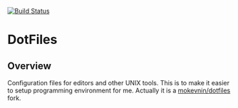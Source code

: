 [![Build Status](https://travis-ci.org/justCxx/dotfiles.svg?branch=master)](https://travis-ci.org/justCxx/dotfiles)

DotFiles
===

## Overview
Configuration files for editors and other UNIX tools. This is to make it easier to setup programming environment for me. Actually it is a  [mokevnin/dotfiles](https://github.com/mokevnin/dotfiles) fork.
